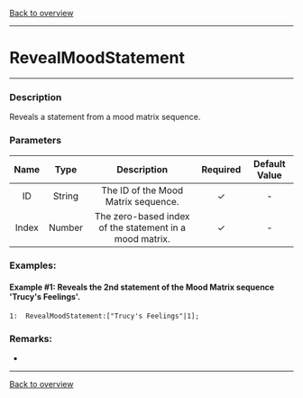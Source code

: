 [Back to overview](index.md)

---
# RevealMoodStatement
---
### Description
Reveals a statement from a mood matrix sequence.

### Parameters

|Name|Type|Description|Required|Default Value|
|:---:|:---:|:---:|:---:|:---:|
|ID|String|The ID of the Mood Matrix sequence.|✓|-|
|Index|Number|The zero-based index of the statement in a mood matrix.|✓|-|

### Examples:
#### Example #1: Reveals the 2nd statement of the Mood Matrix sequence 'Trucy's Feelings'.
```
1:  RevealMoodStatement:["Trucy's Feelings"|1];
```

### Remarks:
-

---
[Back to overview](index.md)